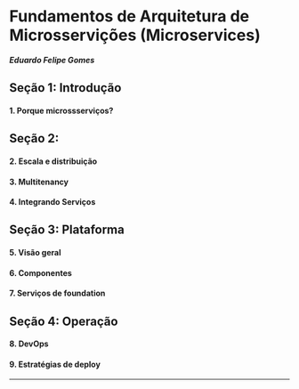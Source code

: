 # Fundamentos de Arquitetura de Microsservições (Microservices)
***Eduardo Felipe Gomes***

## Seção 1: Introdução

#### 1. Porque microssserviços?

## Seção 2: 

#### 2. Escala e distribuição

#### 3. Multitenancy

#### 4. Integrando Serviços

## Seção 3: Plataforma

#### 5. Visão geral

#### 6. Componentes

#### 7. Serviços de foundation

## Seção 4: Operação

#### 8. DevOps

#### 9. Estratégias de deploy

---